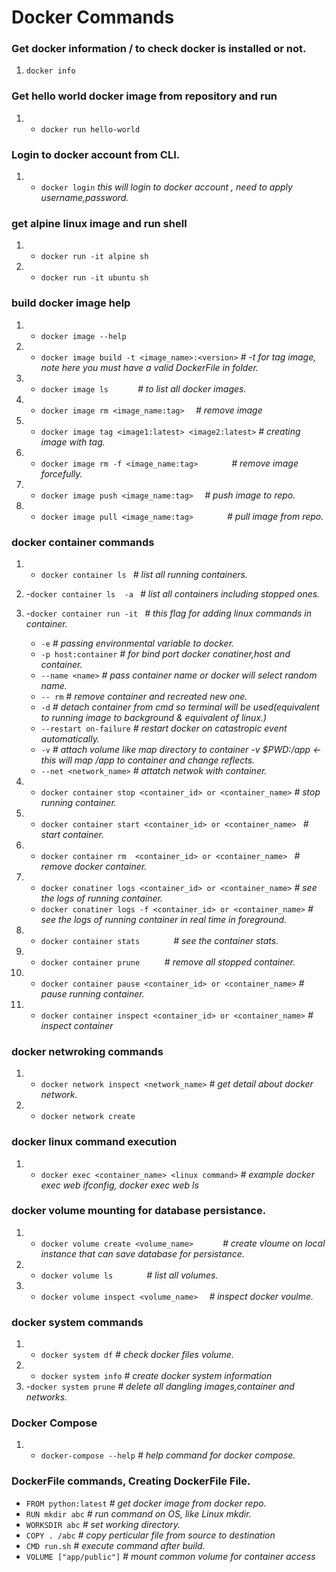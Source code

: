 # Docker Commands

### Get docker information / to check docker is installed or not.
1) `docker info`

###  Get hello world docker image from repository and run
1)  - `docker run hello-world`


### Login to docker account from CLI.
1) - `docker login` 												 *this will login to docker account , need to apply username,password.*

### get alpine linux image and run shell
1) - `docker run -it alpine sh`
2) - `docker run -it ubuntu sh`

### build docker image help
1)  - `docker image --help` 
2)  - `docker image build -t <image_name>:<version>`                  *# -t for tag image, note here you must have a valid DockerFile in folder.*
3)  - `docker image ls   	`						                  *# to list all docker images.*
4)  - `docker image rm <image_name:tag>  `                            *# remove image*
5)  - `docker image tag <image1:latest> <image2:latest>`              *# creating image with tag.*
6)  - `docker image rm -f <image_name:tag> 		 `                 *# remove image forcefully.*
7)  - `docker image push <image_name:tag>  `		                  *# push image to repo.*
8)  - `docker image pull <image_name:tag>  		`                  *# pull image from repo.*


### docker container commands
1)  - `docker container ls `                                          *# list all running containers.*
2)  -`docker container ls  -a `                                      *# list all containers including stopped ones.*
3)  -`docker container run -it `                                     *# this flag for adding linux commands in container.*
    - `-e`                                        *# passing environmental variable to docker.*
	- `-p host:container`                         *# for bind port docker conatiner,host and container.*
	- `--name <name>`                             *# pass container name or docker will select random name.*
	- `-- rm` 			      *# remove container and recreated new one.*
	- `-d`                    *# detach container from cmd so terminal will be used(equivalent to running image to background & equivalent of linux.)*
	- `--restart on-failure`  *# restart docker on catastropic event automatically.*
	- `-v`                    *# attach volume like map directory to container -v $PWD:/app <- this will map /app to container and change reflects.*
	- `--net <network_name>`  *# attatch netwok with container.*

4)  - `docker container stop <container_id> or <container_name>`      *# stop running container.*
5)  - `docker container start <container_id> or <container_name> `    *# start container.*
6)  - `docker container rm  <container_id> or <container_name> `      *# remove docker container.*
7)  - `docker conatiner logs <container_id> or <container_name>`      *# see the logs of running container.*
    - `docker conatiner logs -f <container_id> or <container_name>`   *# see the logs of running container in real time in foreground.*
8)  - `docker container stats 		`								  *# see the container stats.*
9)  - `docker container prune     `                                   *# remove all stopped container.*
10) - `docker container pause <container_id> or <container_name>`     *# pause running container.*
11) - `docker container inspect <container_id> or <container_name>`   *# inspect container*


### docker netwroking commands
1)  - `docker network inspect <network_name>`                          *# get detail about docker network.*
2)  - `docker network create` 

### docker linux command execution
1) - `docker exec <container_name> <linux command>`                    *# example docker exec web ifconfig, docker exec web ls*

### docker volume mounting for database persistance.
1)  - `docker volume create <volume_name>      `                       *# create vloume on local instance that can save database for persistance.*
2)  - `docker volume ls       `                                        *# list all volumes.*
3)  - `docker volume inspect <volume_name>	`						   *# inspect docker voulme.*

### docker system commands
1)  - `docker system df`                                               *# check docker files volume.*
2)  - `docker system info`                                             *# create docker system information*
3)   -`docker system prune`                                            *# delete all dangling images,container and networks.*


### Docker Compose
1) - `docker-compose --help`                                           *# help command for docker compose.*


### DockerFile commands, Creating DockerFile File.

- `FROM python:latest` 												   *# get docker image from docker repo.*
- `RUN mkdir abc`      											       *# run command on OS, like Linux mkdir.*
- `WORKSDIR abc`      												 *# set working directory.*
- `COPY . /abc`       												 *# copy perticular file from source to destination*
- `CMD run.sh`        												 *# execute command after build.*
- `VOLUME ["app/public"]`                                            *# mount common volume for container access*



